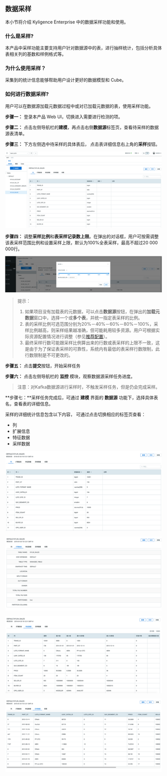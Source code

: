 ## 数据采样

本小节将介绍 Kyligence Enterprise 中的数据采样功能和使用。



### 什么是**采样**?

本产品中采样功能主要支持用户针对数据源中的表，进行抽样统计，包括分析具体表相关列的基数和样例格式等。 



### 为什么使用**采样**？

采集到的统计信息能够帮助用户设计更好的数据模型和 Cube。



### 如何进行数据采样?

用户可以在数据源加载元数据过程中或对已加载元数据的表，使用采样功能。

**步骤一：** 登录本产品 Web UI，切换进入需要进行检测的项。

**步骤二：** 点击左侧导航栏的**建模**，再点击右侧**数据源**标签页，查看待采样的数据源表清单。

**步骤三：** 下方左侧选中待采样的具体表后， 点击表详细信息右上角的**采样**按钮。

![点击采样按钮](images/tablesampling_cn.png)



**步骤四：** 调整**采样比例**和**表采样记录数上限**。在弹出的对话框，用户可按需调整该表采样范围比例和设置采样上限，默认为100%全表采样，最高不超过20 000 000行。

![设置采样比例](images/tablesampling_cn_percentage.png)

> 提示：
>
> 1. 如果项目没有加载表的元数据，可以点击**数据源**按钮，在弹出的**加载元数据**窗口中，选择一个或**多个表**，并统一指定表采样的比例。
> 2. 表的采样比例可选范围分别为20%－40%－60%－80%－100%，采样比例越高，则采样结果越准确，但可能耗用较多资源。用户可根据实际资源配置情况进行调整（参见[推荐配置](../config/recommend_settings.cn.md)）。
> 3. 最终采样行数可能跟采样比例算出来的行数或表采样的上限不一致，这是由于为了保证表采样的可靠性，系统内有最低的表采样行数限制，此行数限制是不可更改的。

**步骤五：** 点击**提交**按钮，开始采样任务

**步骤六：** 点击左侧导航栏的 **监控** 模块，观察数据源采样任务进度。

> 注意：对Kafka数据源进行采样时，不触发采样任务，但是仍会完成采样。

**步骤七：**采样任务完成后，可通过 **建模** 界面的 **数据源** 功能下，选择具体表名，查看表的详细信息。

采样的详细统计信息包含以下内容， 可通过点击切换相应的标签页查看：

- 列
- 扩展信息
- 特征数据
- 采样数据

![列](images/tablesampling_cn_column.png)

![扩展信息](images/tablesampling_cn_extend.png)

![特征数据](images/tablesampling_cn_sample.png)

![采样数据](images/tablesampling_cn_statistics.png)
